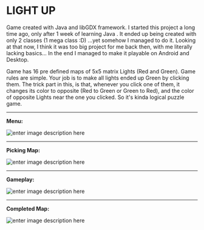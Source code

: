 LIGHT UP
===============

Game created with Java and libGDX framework. I started this project a long time ago, only after 1 week of learning Java . It ended up being created with only 2 classes (1 mega class :D) ...yet somehow I managed to do it. Looking at that now, I think it was too big project for me back then, with me literally lacking basics...
In the end I managed to make it playable on Android and Desktop.

Game  has 16 pre defined maps of 5x5 matrix Lights (Red and Green). Game rules are simple. Your job is to make all lights ended up Green by clicking them. The trick part in this, is that, whenever you click one of them, it changes its color to opposite (Red to Green or Green to Red), and the color of opposite Lights near the one you clicked. So it's kinda logical puzzle game.


----------
**Menu:**

![enter image description here](https://zapodaj.net/images/7722d6280cd50.png)


----------


**Picking Map:**

![enter image description here](https://zapodaj.net/images/4b39dc2743fc5.png)


----------


**Gameplay:**

![enter image description here](https://zapodaj.net/images/0b9adec50b275.png)

----------


**Completed Map:**

![enter image description here](https://zapodaj.net/images/5808becb708de.png)
